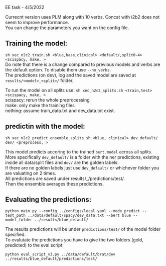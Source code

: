 EE task - 4/5/2022

Currecnt version uses PLM along with 10 verbs. Concat with i2b2 does not seem to improve performance.<br>
You can change the parameters you want on the config file.<br>


## Training the model: 
```sh xec_n2c2_train.sh <blue,base,clinical> <default/,split0-4>  <scispacy, make, > ``` <br>
Do note that there is a change compared to previous models and verbs are the default option. To disable them use ```--no_verbs```.<br>
The predictions (on dev), log and the saved model are saved at ```results/<model>_<split>/``` folder.

To run the model on all splits use: 
```sh xec_n2c2_splits.sh <train,test> <scispacy, make, >```<br>
scispacy: rerun the whole preprocessing<br>
make: only make the training files<br>
nothing: assume train_data.txt and dev_data.txt exist.



## predictin with the model:
```
sh xec_n2c2_predict_ensemble_splits.sh <blue, clinical> dev_default/ dev/ <preprocess, > 
```
This model predicts accoring to the trained ```bert.model``` across all splits.<br>
More specifically ```dev_default/``` is a folder with the ner predictions, existing inside all data/split files and ```dev/``` are the golden labels.<br>
If there are no golden labels just use ```dev_default/``` or whichever folder you are valuating on 2 times. <br>
All predictions are saved under results/<model>_<split>/predictions/test/.<br>
Then the ensemble averages these predictions.

## Evaluating the predictions:
```
python main.py --config ../configs/local.yaml --mode predict --test_path ../data/default/spacy/dev_data.txt --bert blue --model_folder ../results/blue_default/
```
The results predictions will be under ```predictions/test/``` of the model folder specified.<br>
To evalutate the predictions you have to give the two folders (gold, predicted) to the eval script:<br>
```
python eval_script_v3.py ../data/default/brat/dev ../results/blue_default/predictions/test/
```

